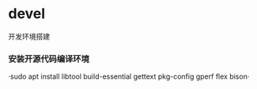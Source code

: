 # devel
开发环境搭建
### 安装开源代码编译环境
·sudo apt install libtool build-essential gettext pkg-config gperf flex bison·
